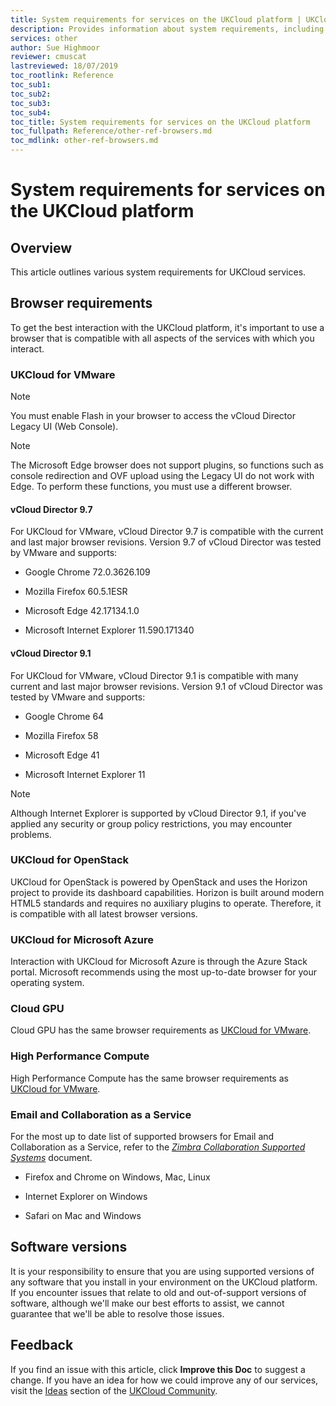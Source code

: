 ```yaml
---
title: System requirements for services on the UKCloud platform | UKCloud Ltd
description: Provides information about system requirements, including browser versions, for various services on the UKCloud platform
services: other
author: Sue Highmoor
reviewer: cmuscat
lastreviewed: 18/07/2019
toc_rootlink: Reference
toc_sub1: 
toc_sub2:
toc_sub3:
toc_sub4:
toc_title: System requirements for services on the UKCloud platform
toc_fullpath: Reference/other-ref-browsers.md
toc_mdlink: other-ref-browsers.md
---
```


# System requirements for services on the UKCloud platform

## Overview

This article outlines various system requirements for UKCloud services.

## Browser requirements

To get the best interaction with the UKCloud platform, it's important to use a browser that is compatible with all aspects of the services with which you interact.

### UKCloud for VMware

> [!NOTE]
> You must enable Flash in your browser to access the vCloud Director Legacy UI (Web Console).

> [!NOTE]
> The Microsoft Edge browser does not support plugins, so functions such as console redirection and OVF upload using the Legacy UI do not work with Edge. To perform these functions, you must use a different browser.

#### vCloud Director 9.7

For UKCloud for VMware, vCloud Director 9.7 is compatible with the current and last major browser revisions. Version 9.7 of vCloud Director was tested by VMware and supports:

- Google Chrome 72.0.3626.109

- Mozilla Firefox 60.5.1ESR

- Microsoft Edge 42.17134.1.0

- Microsoft Internet Explorer 11.590.171340

#### vCloud Director 9.1

For UKCloud for VMware, vCloud Director 9.1 is compatible with many current and last major browser revisions. Version 9.1 of vCloud Director was tested by VMware and supports:

- Google Chrome 64

- Mozilla Firefox 58

- Microsoft Edge 41

- Microsoft Internet Explorer 11

> [!NOTE]
> Although Internet Explorer is supported by vCloud Director 9.1, if you've applied any security or group policy restrictions, you may encounter problems.

### UKCloud for OpenStack

UKCloud for OpenStack is powered by OpenStack and uses the Horizon project to provide its dashboard capabilities. Horizon is built around modern HTML5 standards and requires no auxiliary plugins to operate. Therefore, it is compatible with all latest browser versions.

### UKCloud for Microsoft Azure

Interaction with UKCloud for Microsoft Azure is through the Azure Stack portal. Microsoft recommends using the most up-to-date browser for your operating system.

### Cloud GPU

Cloud GPU has the same browser requirements as [UKCloud for VMware](#ukcloud-for-vmware).

### High Performance Compute

High Performance Compute has the same browser requirements as [UKCloud for VMware](#ukcloud-for-vmware).

### Email and Collaboration as a Service

For the most up to date list of supported browsers for Email and Collaboration as a Service, refer to the [*Zimbra Collaboration Supported Systems*](https://wiki.zimbra.com/wiki/Zimbra_Releases/8.7.0/Supported_Systems) document.

- Firefox and Chrome on Windows, Mac, Linux

- Internet Explorer on Windows

- Safari on Mac and Windows

## Software versions

It is your responsibility to ensure that you are using supported versions of any software that you install in your environment on the UKCloud platform. If you encounter issues that relate to old and out-of-support versions of software, although we'll make our best efforts to assist, we cannot guarantee that we'll be able to resolve those issues.

## Feedback

If you find an issue with this article, click **Improve this Doc** to suggest a change. If you have an idea for how we could improve any of our services, visit the [Ideas](https://community.ukcloud.com/ideas) section of the [UKCloud Community](https://community.ukcloud.com).
